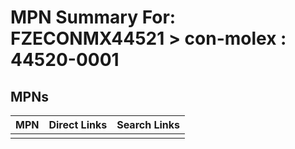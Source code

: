 



# MPN Summary For: FZECONMX44521 > con-molex : 44520-0001

## MPNs
  

|MPN|Direct Links|Search Links|
| :--- | :--- | :--- |
||||

